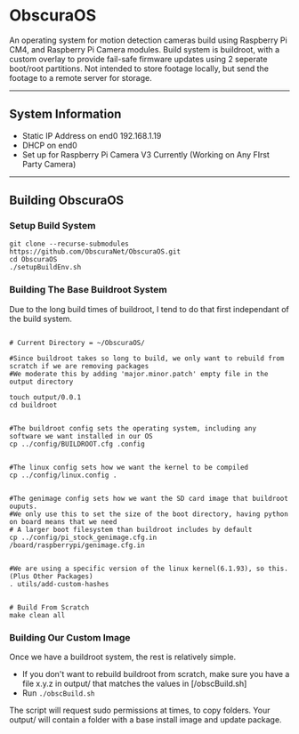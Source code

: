 # ObscuraOS
An operating system for motion detection cameras build using Raspberry Pi CM4, and Raspberry Pi Camera modules.
Build system is buildroot, with a custom overlay to provide fail-safe firmware updates using 2 seperate boot/root partitions.
Not intended to store footage locally, but send the footage to a remote server for storage.

---

## System Information
- Static IP Address on end0 192.168.1.19
- DHCP on end0
- Set up for Raspberry Pi Camera V3 Currently (Working on Any FIrst Party Camera)

---

## Building ObscuraOS


### Setup Build System

```
git clone --recurse-submodules https://github.com/ObscuraNet/ObscuraOS.git
cd ObscuraOS
./setupBuildEnv.sh
```

### Building The Base Buildroot System

Due to the long build times of buildroot, I tend to do that first independant of the build system.

```

# Current Directory = ~/ObscuraOS/

#Since buildroot takes so long to build, we only want to rebuild from scratch if we are removing packages
#We moderate this by adding 'major.minor.patch' empty file in the output directory

touch output/0.0.1
cd buildroot


#The buildroot config sets the operating system, including any software we want installed in our OS
cp ../config/BUILDROOT.cfg .config


#The linux config sets how we want the kernel to be compiled
cp ../config/linux.config .


#The genimage config sets how we want the SD card image that buildroot ouputs.
#We only use this to set the size of the boot directory, having python on board means that we need
# A larger boot filesystem than buildroot includes by default
cp ../config/pi_stock_genimage.cfg.in  /board/raspberrypi/genimage.cfg.in


#We are using a specific version of the linux kernel(6.1.93), so this. (Plus Other Packages)
. utils/add-custom-hashes


# Build From Scratch
make clean all

```

### Building Our Custom Image

Once we have a buildroot system, the rest is relatively simple.
- If you don't want to rebuild buildroot from scratch, make sure you have a file x.y.z in output/ that matches the values in [/obscBuild.sh]
- Run `./obscBuild.sh`

The script will request sudo permissions at times, to copy folders.
Your output/ will contain a folder with a base install image and update package.
